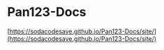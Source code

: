 # Pan123-Docs
[https://sodacodesave.github.io/Pan123-Docs/site/](https://sodacodesave.github.io/Pan123-Docs/site/)